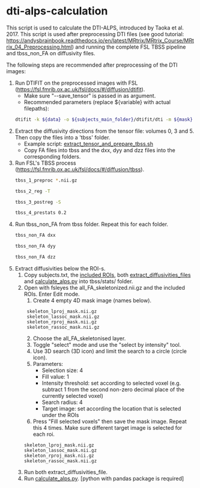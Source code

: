 # dti-alps-calculation
This script is used to calculate the DTI-ALPS, introduced by Taoka et al. 2017. This script is used after preprocessing DTI files (see good tutorial: https://andysbrainbook.readthedocs.io/en/latest/MRtrix/MRtrix_Course/MRtrix_04_Preprocessing.html) and running the complete FSL TBSS pipeline and tbss_non_FA on diffusivity files.

The following steps are recommended after preprocessing of the DTI images:

1. Run DTIFIT on the preprocessed images with FSL (https://fsl.fmrib.ox.ac.uk/fsl/docs/#/diffusion/dtifit).
    * Make sure "--save_tensor" is passed in as argument.
    * Recommended parameters (replace ${variable} with actual filepaths):
    ```bash
    dtifit -k ${data} -o ${subjects_main_folder}/dtifit/dti -m ${mask} -r ${bvec} -b ${bval} --save_tensor
    ```
2. Extract the diffusivity directions from the tensor file: volumes 0, 3 and 5. Then copy the files into a 'tbss' folder.
   * Example script: [extract_tensor_and_prepare_tbss.sh](extract_tensor_and_prepare_tbss.sh)
   * Copy FA files into tbss and the dxx, dyy and dzz files into the corresponding folders.
3. Run FSL's TBSS process (https://fsl.fmrib.ox.ac.uk/fsl/docs/#/diffusion/tbss).
    ```bash
    tbss_1_preproc *.nii.gz
    ```
    ```bash
    tbss_2_reg -T
    ```
    ```bash
    tbss_3_postreg -S
    ```
    ```bash
    tbss_4_prestats 0.2
    ```
4. Run tbss_non_FA from tbss folder. Repeat this for each folder.
   ```bash
   tbss_non_FA dxx
   ```
   ```bash
   tbss_non_FA dyy
   ```
   ```bash
   tbss_non_FA dzz
    ```
5. Extract diffusivities below the ROI-s.
    1. Copy subjects.txt, the [included ROIs](/rois/), both [extract_diffusivities_files]() and [calculate_alps.py]() into tbss/stats/ folder.
    2. Open with fsleyes the all_FA_skeletonized.nii.gz and the included ROIs. Enter Edit mode.
          1. Create 4 empty 4D mask image (names below).
          ```
           skeleton_lproj_mask.nii.gz
           skeleton_lassoc_mask.nii.gz
           skeleton_rproj_mask.nii.gz
           skeleton_rassoc_mask.nii.gz
          ```
          2. Choose the all_FA_skeletonised layer.
          3. Toggle "select" mode and use the "select by intensity" tool.
          4. Use 3D search (3D icon) and limit the search to a circle (circle icon).
          5. Parameters:
              * Selection size: 4
              * Fill value: 1
              * Intensity threshold: set according to selected voxel (e.g. subtract 1 from the second non-zero decimal place of the currently selected voxel)
              * Search radius: 4
              * Target image: set according the location that is selected under the ROIs
          7. Press "Fill selected voxels" then save the mask image. Repeat this 4 times. Make sure different target image is selected for each roi.
         ```
         skeleton_lproj_mask.nii.gz
         skeleton_lassoc_mask.nii.gz
         skeleton_rproj_mask.nii.gz
         skeleton_rassoc_mask.nii.gz
         ```
    4. Run both extract_diffusivities_file.
    5. Run [calculate_alps.py](). [python with pandas package is required]
